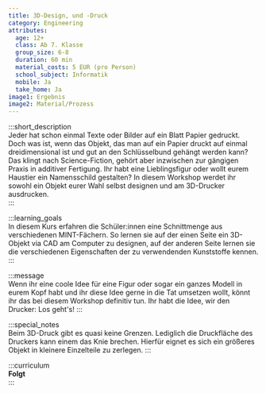 ```yaml
---
title: 3D-Design, und -Druck
category: Engineering
attributes:
  age: 12+
  class: Ab 7. Klasse
  group_size: 6-8
  duration: 60 min  
  material_costs: 5 EUR (pro Person)
  school_subject: Informatik
  mobile: Ja
  take_home: Ja
image1: Ergebnis
image2: Material/Prozess
---
```

:::short_description  
Jeder hat schon einmal Texte oder Bilder auf ein Blatt Papier gedruckt. Doch was ist, wenn das Objekt, das man auf ein Papier druckt auf einmal dreidimensional ist und gut an den Schlüsselbund gehängt werden kann? Das klingt nach Science-Fiction, gehört aber inzwischen zur gängigen Praxis in additiver Fertigung. Ihr habt eine Lieblingsfigur oder wollt eurem Haustier ein Namensschild gestalten? In diesem Workshop werdet ihr sowohl ein Objekt eurer Wahl selbst designen und am 3D-Drucker ausdrucken.   
:::

:::learning_goals  
 In diesem Kurs erfahren die Schüler:innen eine Schnittmenge aus verschiedenen MINT-Fächern. So lernen sie auf der einen Seite ein 3D-Objekt via CAD am Computer zu designen, auf der anderen Seite lernen sie die verschiedenen Eigenschaften der zu verwendenden Kunststoffe kennen.        
:::

:::message  
Wenn ihr eine coole Idee für eine Figur oder sogar ein ganzes Modell in eurem Kopf habt und ihr diese Idee gerne in die Tat umsetzen wollt, könnt ihr das bei diesem Workshop definitiv tun. Ihr habt die Idee, wir den Drucker: Los geht's!
:::  

:::special_notes  
Beim 3D-Druck gibt es quasi keine Grenzen. Lediglich die Druckfläche des Druckers kann einem das Knie brechen. Hierfür eignet es sich ein größeres Objekt in kleinere Einzelteile zu zerlegen.
:::

:::curriculum  
**Folgt**   
:::
